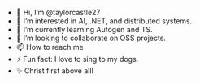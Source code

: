 - 👋 Hi, I’m @taylorcastle27
- 👀 I’m interested in AI, .NET, and distributed systems.
- 🌱 I’m currently learning Autogen and TS.
- 💞️ I’m looking to collaborate on OSS projects.
- 📫 How to reach me 
- ⚡ Fun fact: I love to sing to my dogs.
- ✨ Christ first above all!
<!---
taylorcastle27/taylorcastle27 is a ✨ special ✨ repository because its `README.md` (this file) appears on your GitHub profile.
You can click the Preview link to take a look at your changes.
--->
